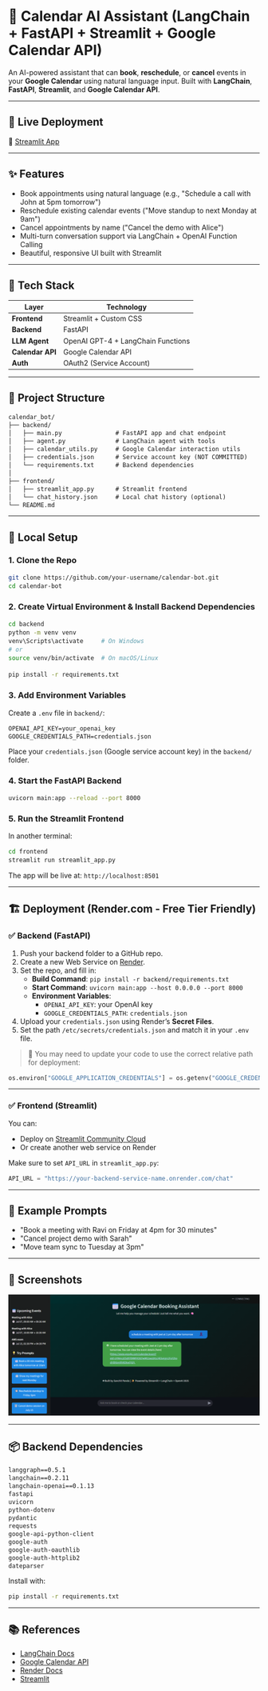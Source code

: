 # 🧠 Calendar AI Assistant (LangChain + FastAPI + Streamlit + Google Calendar API)

An AI-powered assistant that can **book**, **reschedule**, or **cancel** events in your **Google Calendar** using natural language input. Built with **LangChain**, **FastAPI**, **Streamlit**, and **Google Calendar API**.

---

## 🚀 Live Deployment
🔗 [Streamlit App](https://calendarbot-eadm4x4zbdby9vyzdzweya.streamlit.app/)

---

## ✨ Features
- Book appointments using natural language (e.g., "Schedule a call with John at 5pm tomorrow")
- Reschedule existing calendar events ("Move standup to next Monday at 9am")
- Cancel appointments by name ("Cancel the demo with Alice")
- Multi-turn conversation support via LangChain + OpenAI Function Calling
- Beautiful, responsive UI built with Streamlit

---

## 🧰 Tech Stack

| Layer       | Technology                          |
|-------------|--------------------------------------|
| **Frontend**| Streamlit + Custom CSS               |
| **Backend** | FastAPI                              |
| **LLM Agent** | OpenAI GPT-4 + LangChain Functions |
| **Calendar API** | Google Calendar API             |
| **Auth**    | OAuth2 (Service Account)             |

---

## 📁 Project Structure

```
calendar_bot/
├── backend/
│   ├── main.py               # FastAPI app and chat endpoint
│   ├── agent.py              # LangChain agent with tools
│   ├── calendar_utils.py     # Google Calendar interaction utils
│   ├── credentials.json      # Service account key (NOT COMMITTED)
│   └── requirements.txt      # Backend dependencies
│
├── frontend/
│   ├── streamlit_app.py      # Streamlit frontend
│   └── chat_history.json     # Local chat history (optional)
└── README.md
```

---

## 🔧 Local Setup

### 1. Clone the Repo
```bash
git clone https://github.com/your-username/calendar-bot.git
cd calendar-bot
```

### 2. Create Virtual Environment & Install Backend Dependencies
```bash
cd backend
python -m venv venv
venv\Scripts\activate     # On Windows
# or
source venv/bin/activate  # On macOS/Linux

pip install -r requirements.txt
```

### 3. Add Environment Variables
Create a `.env` file in `backend/`:
```
OPENAI_API_KEY=your_openai_key
GOOGLE_CREDENTIALS_PATH=credentials.json
```

Place your `credentials.json` (Google service account key) in the `backend/` folder.

### 4. Start the FastAPI Backend
```bash
uvicorn main:app --reload --port 8000
```

### 5. Run the Streamlit Frontend
In another terminal:
```bash
cd frontend
streamlit run streamlit_app.py
```

The app will be live at: `http://localhost:8501`

---

## 🏗️ Deployment (Render.com - Free Tier Friendly)

### ✅ Backend (FastAPI)

1. Push your backend folder to a GitHub repo.
2. Create a new Web Service on [Render](https://render.com/).
3. Set the repo, and fill in:
    - **Build Command**: `pip install -r backend/requirements.txt`
    - **Start Command**: `uvicorn main:app --host 0.0.0.0 --port 8000`
    - **Environment Variables**:
        - `OPENAI_API_KEY`: your OpenAI key
        - `GOOGLE_CREDENTIALS_PATH`: `credentials.json`
4. Upload your `credentials.json` using Render’s **Secret Files**.
5. Set the path `/etc/secrets/credentials.json` and match it in your `.env` file.

> 🔁 You may need to update your code to use the correct relative path for deployment:
```python
os.environ["GOOGLE_APPLICATION_CREDENTIALS"] = os.getenv("GOOGLE_CREDENTIALS_PATH", "credentials.json")
```

---

### ✅ Frontend (Streamlit)

You can:
- Deploy on [Streamlit Community Cloud](https://streamlit.io/cloud)
- Or create another web service on Render

Make sure to set `API_URL` in `streamlit_app.py`:
```python
API_URL = "https://your-backend-service-name.onrender.com/chat"
```

---

## 🧪 Example Prompts
- "Book a meeting with Ravi on Friday at 4pm for 30 minutes"
- "Cancel project demo with Sarah"
- "Move team sync to Tuesday at 3pm"

---

## 📎 Screenshots

![Screenshot 1](screenshots/1.png)

---

## 📦 Backend Dependencies
```
langgraph==0.5.1
langchain==0.2.11
langchain-openai==0.1.13
fastapi
uvicorn
python-dotenv
pydantic
requests
google-api-python-client
google-auth
google-auth-oauthlib
google-auth-httplib2
dateparser
```
Install with:
```bash
pip install -r requirements.txt
```

---

## 📚 References
- [LangChain Docs](https://docs.langchain.com)
- [Google Calendar API](https://developers.google.com/calendar)
- [Render Docs](https://render.com/docs)
- [Streamlit](https://docs.streamlit.io/)
